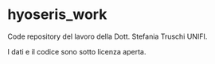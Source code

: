 # hyoseris_work
Code repository del lavoro della Dott. Stefania Truschi UNIFI.

I dati e il codice sono sotto licenza aperta.
